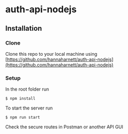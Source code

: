 # auth-api-nodejs

## Installation

### Clone

Clone this repo to your local machine using [https://github.com/hannaharnett/auth-api-nodejs](https://github.com/hannaharnett/auth-api-nodejs)

### Setup

In the root folder run

```
$ npm install
```

To start the server run

```
$ npm run start
```

Check the secure routes in Postman or another API GUI
